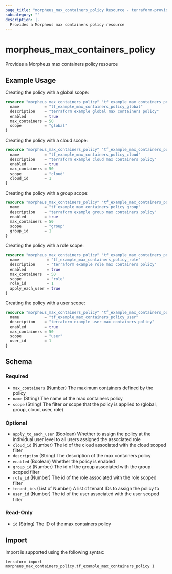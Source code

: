 ```yaml
---
page_title: "morpheus_max_containers_policy Resource - terraform-provider-morpheus"
subcategory: ""
description: |-
  Provides a Morpheus max containers policy resource
---
```


# morpheus_max_containers_policy

Provides a Morpheus max containers policy resource

## Example Usage

Creating the policy with a global scope:

```terraform
resource "morpheus_max_containers_policy" "tf_example_max_containers_policy_global" {
  name           = "tf_example_max_containers_policy_global"
  description    = "terraform example global max containers policy"
  enabled        = true
  max_containers = 50
  scope          = "global"
}
```

Creating the policy with a cloud scope:

```terraform
resource "morpheus_max_containers_policy" "tf_example_max_containers_policy_cloud" {
  name           = "tf_example_max_containers_policy_cloud"
  description    = "terraform example cloud max containers policy"
  enabled        = true
  max_containers = 50
  scope          = "cloud"
  cloud_id       = 1
}
```

Creating the policy with a group scope:

```terraform
resource "morpheus_max_containers_policy" "tf_example_max_containers_policy_group" {
  name           = "tf_example_max_containers_policy_group"
  description    = "terraform example group max containers policy"
  enabled        = true
  max_containers = 50
  scope          = "group"
  group_id       = 1
}
```

Creating the policy with a role scope:

```terraform
resource "morpheus_max_containers_policy" "tf_example_max_containers_policy_role" {
  name            = "tf_example_max_containers_policy_role"
  description     = "terraform example role max containers policy"
  enabled         = true
  max_containers  = 50
  scope           = "role"
  role_id         = 1
  apply_each_user = true
}
```

Creating the policy with a user scope:

```terraform
resource "morpheus_max_containers_policy" "tf_example_max_containers_policy_user" {
  name           = "tf_example_max_containers_policy_user"
  description    = "terraform example user max containers policy"
  enabled        = true
  max_containers = 50
  scope          = "user"
  user_id        = 1
}
```

<!-- schema generated by tfplugindocs -->
## Schema

### Required

- `max_containers` (Number) The maximum containers defined by the policy
- `name` (String) The name of the max containers policy
- `scope` (String) The filter or scope that the policy is applied to (global, group, cloud, user, role)

### Optional

- `apply_to_each_user` (Boolean) Whether to assign the policy at the individual user level to all users assigned the associated role
- `cloud_id` (Number) The id of the cloud associated with the cloud scoped filter
- `description` (String) The description of the max containers policy
- `enabled` (Boolean) Whether the policy is enabled
- `group_id` (Number) The id of the group associated with the group scoped filter
- `role_id` (Number) The id of the role associated with the role scoped filter
- `tenant_ids` (List of Number) A list of tenant IDs to assign the policy to
- `user_id` (Number) The id of the user associated with the user scoped filter

### Read-Only

- `id` (String) The ID of the max containers policy

## Import

Import is supported using the following syntax:

```shell
terraform import morpheus_max_containers_policy.tf_example_max_containers_policy 1
```
